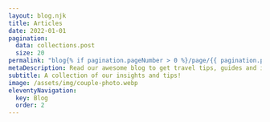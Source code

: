 ```yaml
---
layout: blog.njk
title: Articles
date: 2022-01-01
pagination:
  data: collections.post
  size: 20
permalink: "blog{% if pagination.pageNumber > 0 %}/page/{{ pagination.pageNumber }}{% endif %}/index.html"
metaDescription: Read our awesome blog to get travel tips, guides and insights from two full-time digital nomads. We document our adventures around the world.
subtitle: A collection of our insights and tips!
image: /assets/img/couple-photo.webp
eleventyNavigation:
  key: Blog
  order: 2
---
```

